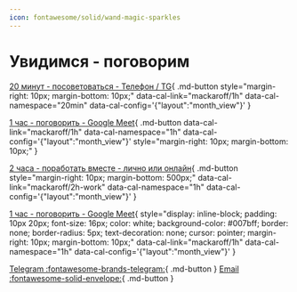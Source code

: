 ```yaml
---
icon: fontawesome/solid/wand-magic-sparkles
---
```

# Увидимся - поговорим

[20 минут - посоветоваться - Телефон / TG](#){
  .md-button
  style="margin-right: 10px; margin-bottom: 10px;"
  data-cal-link="mackaroff/1h"
  data-cal-namespace="20min"
  data-cal-config='{"layout":"month_view"}'
}



[1 час - поговорить - Google Meet](#){
  .md-button
  data-cal-link="mackaroff/1h"
  data-cal-namespace="1h"
  data-cal-config='{"layout":"month_view"}'
  style="margin-right: 10px; margin-bottom: 10px;"
}

[2 часа - поработать вместе - лично или онлайн](#){
  .md-button
  style="margin-right: 10px; margin-bottom: 500px;"
  data-cal-link="mackaroff/2h-work"
  data-cal-namespace="1h"
  data-cal-config='{"layout":"month_view"}'
}

[1 час - поговорить - Google Meet](#){
  style="display: inline-block; padding: 10px 20px; font-size: 16px; color: white; background-color: #007bff; border: none; border-radius: 5px; text-decoration: none; cursor: pointer; margin-right: 10px; margin-bottom: 10px;"
  data-cal-link="mackaroff/1h"
  data-cal-namespace="1h"
  data-cal-config='{"layout":"month_view"}'
}

[Telegram  :fontawesome-brands-telegram:](https://t.me/Mackaroff){ .md-button }
[Email  :fontawesome-solid-envelope:](mailto:mackaroff@mackaroff.com){ .md-button }
